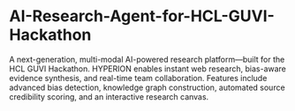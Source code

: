 # AI-Research-Agent-for-HCL-GUVI-Hackathon
A next-generation, multi-modal AI-powered research platform—built for the HCL GUVI Hackathon. HYPERION enables instant web research, bias-aware evidence synthesis, and real-time team collaboration. Features include advanced bias detection, knowledge graph construction, automated source credibility scoring, and an interactive research canvas.
